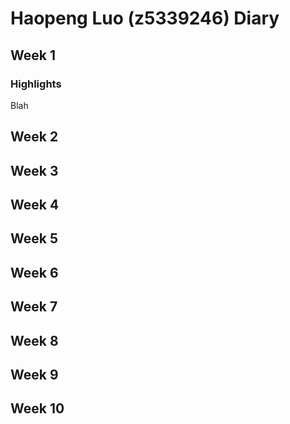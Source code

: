 # Haopeng Luo (z5339246) Diary

## Week 1

### Highlights 
Blah

## Week 2

## Week 3

## Week 4

## Week 5

## Week 6

## Week 7

## Week 8

## Week 9

## Week 10

